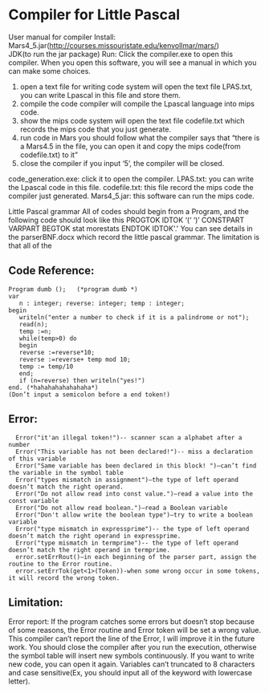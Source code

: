 # Compiler for Little Pascal
User manual for compiler
Install: Mars4_5.jar(http://courses.missouristate.edu/kenvollmar/mars/)  
      JDK(to run the jar package)
Run:
Click the compiler.exe to open this compiler.
When you open this software, you will see a manual in which you can make some choices.

1.	open a text file for writing code
system will open the text file LPAS.txt, you can write Lpascal in this file and store them.
2.	compile the code
compiler will compile the Lpascal language into mips code.
3.	show the mips code
system will open the text file codefile.txt which records the mips code that you just generate.
4.	run code in Mars
you should follow what the compiler says that “there is a Mars4.5 in the file, you can open it and copy the mips code(from codefile.txt) to it”
5.	close the compiler
if you input ‘5’, the compiler will be closed.

code_generation.exe: click it to open the compiler.
LPAS.txt: you can write the Lpascal code in this file.
codefile.txt: this file record the mips code the compiler just generated.
Mars4_5.jar: this software can run the mips code.

Little Pascal grammar
All of codes should begin from a Program, and the following code should look like this PROGTOK IDTOK  ‘(‘ ‘)’ CONSTPART VARPART BEGTOK stat morestats ENDTOK IDTOK'.'
You can see details in the parserBNF.docx which record the little pascal grammar.
The limitation is that all of the 

## Code Reference:
```
Program dumb ();   (*program dumb *)
var
   n : integer; reverse: integer; temp : integer;
begin
   writeln("enter a number to check if it is a palindrome or not");
   read(n);
   temp :=n;
   while(temp>0) do 
   begin 
   reverse :=reverse*10;
   reverse :=reverse+ temp mod 10;
   temp := temp/10
   end;  
   if (n=reverse) then writeln("yes!")
end. (*hahahahahahahaha*)
(Don’t input a semicolon before a end token!)
```


## Error:
      Error("it'an illegal token!")-- scanner scan a alphabet after a number
      Error("This variable has not been declared!")-- miss a declaration of this variable
      Error("Same variable has been declared in this block! ")—can’t find the variable in the symbol table
      Error("types mismatch in assignment")—the type of left operand doesn’t match the right operand.
      Error("Do not allow read into const value.")—read a value into the const variable
      Error("Do not allow read boolean.")—read a Boolean variable
      Error("Don't allow write the boolean type")—try to write a boolean variable
      Error("type mismatch in expressprime")-- the type of left operand doesn’t match the right operand in expressprime.
      Error("type mismatch in termprime")-- the type of left operand doesn’t match the right operand in termprime.
      error.setErrRout()—in each beginning of the parser part, assign the routine to the Error routine.
      error.setErrTok(get<1>(Token))-when some wrong occur in some tokens, it will record the wrong token.

## Limitation:
Error report: If the program catches some errors but doesn’t stop because of some reasons, the Error routine and Error token will be set a wrong value.
This compiler can’t report the line of the Error, I will improve it in the future work.	
You should close the compiler after you run the execution, otherwise the symbol table will insert new symbols continuously. If you want to write new code, you can open it again.
Variables can’t truncated to 8 characters and case sensitive(Ex, you should input all of the keyword with lowercase letter).

